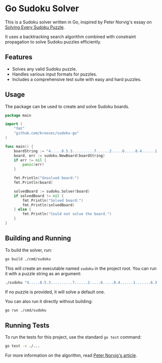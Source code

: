 # Go Sudoku Solver

This is a Sudoku solver written in Go, inspired by Peter Norvig's essay on [Solving Every Sudoku Puzzle](https://norvig.com/sudoku.html).

It uses a backtracking search algorithm combined with constraint propagation to solve Sudoku puzzles efficiently.

## Features

- Solves any valid Sudoku puzzle.
- Handles various input formats for puzzles.
- Includes a comprehensive test suite with easy and hard puzzles.

## Usage

The package can be used to create and solve Sudoku boards.

```go
package main

import (
	"fmt"
	"github.com/kroosec/sudoku-go"
)

func main() {
	boardString := "4.....8.5.3..........7......2.....6.....8.4......1.......6.3.7.5..2.....1.4......"
	board, err := sudoku.NewBoard(boardString)
	if err != nil {
		panic(err)
	}

	fmt.Println("Unsolved board:")
	fmt.Println(board)

	solvedBoard := sudoku.Solver(board)
	if solvedBoard != nil {
		fmt.Println("Solved board:")
		fmt.Println(solvedBoard)
	} else {
		fmt.Println("Could not solve the board.")
	}
}
```

## Building and Running

To build the solver, run:

```bash
go build ./cmd/sudoku
```

This will create an executable named `sudoku` in the project root. You can run it with a puzzle string as an argument:

```bash
./sudoku "4.....8.5.3..........7......2.....6.....8.4......1.......6.3.7.5..2.....1.4......"
```

If no puzzle is provided, it will solve a default one.

You can also run it directly without building:

```bash
go run ./cmd/sudoku
```

## Running Tests

To run the tests for this project, use the standard `go test` command:

```bash
go test -v ./...
```

For more information on the algorithm, read [Peter Norvig's article](https://norvig.com/sudoku.html).
